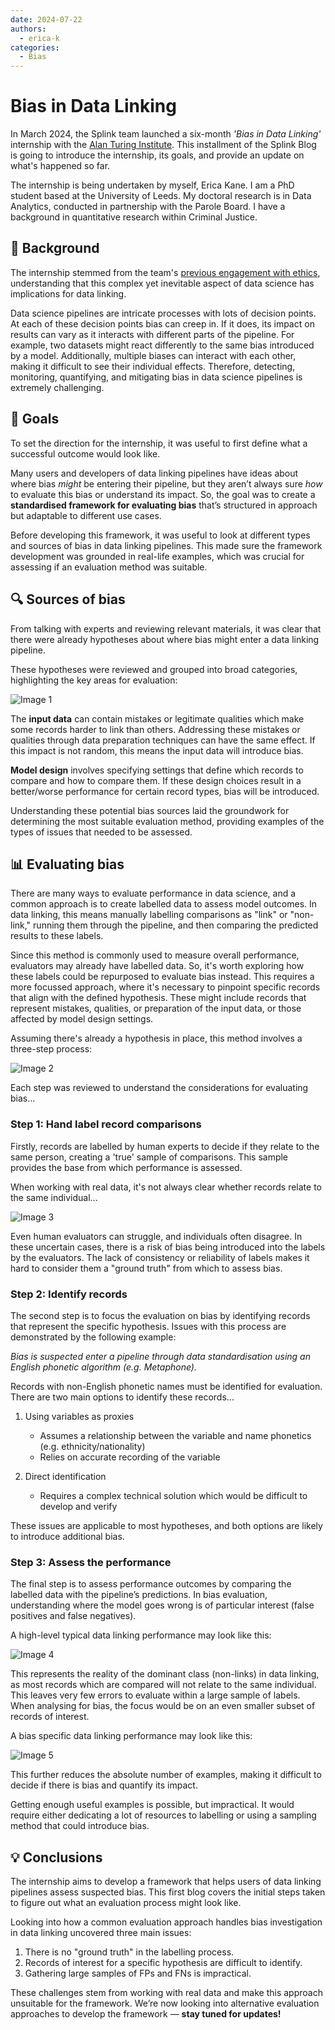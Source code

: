 ```yaml
---
date: 2024-07-22
authors:
  - erica-k
categories:
  - Bias
---
```


# Bias in Data Linking

In March 2024, the Splink team launched a six-month _'Bias in Data Linking'_ internship with the [Alan Turing Institute](https://www.turing.ac.uk). This installment of the Splink Blog is going to introduce the internship, its goals, and provide an update on what's happened so far.

<!-- more -->

The internship is being undertaken by myself, Erica Kane. I am a PhD student based at the University of Leeds. My doctoral research is in Data Analytics, conducted in partnership with the Parole Board. I have a background in quantitative research within Criminal Justice.

## 📝 Background

The internship stemmed from the team's [previous engagement with ethics](https://moj-analytical-services.github.io/splink/blog/2024/01/23/ethics-in-data-linking.html), understanding that this complex yet inevitable aspect of data science has implications for data linking. 

Data science pipelines are intricate processes with lots of decision points. At each of these decision points bias can creep in. If it does, its impact on results can vary as it interacts with different parts of the pipeline. For example, two datasets might react differently to the same bias introduced by a model. Additionally, multiple biases can interact with each other, making it difficult to see their individual effects. Therefore, detecting, monitoring, quantifying, and mitigating bias in data science pipelines is extremely challenging.

## 🎯 Goals

To set the direction for the internship, it was useful to first define what a successful outcome would look like. 

Many users and developers of data linking pipelines have ideas about where bias _might_ be entering their pipeline, but they aren’t always sure _how_ to evaluate this bias or understand its impact. So, the goal was to create a **standardised framework for evaluating bias** that’s structured in approach but adaptable to different use cases.

Before developing this framework, it was useful to look at different types and sources of bias in data linking pipelines. This made sure the framework development was grounded in real-life examples, which was crucial for assessing if an evaluation method was suitable.

## 🔍 Sources of bias

From talking with experts and reviewing relevant materials, it was clear that there were already hypotheses about where bias might enter a data linking pipeline. 

These hypotheses were reviewed and grouped into broad categories, highlighting the key areas for evaluation:

![Image 1](./img/bias_chart.png)

The **input data** can contain mistakes or legitimate qualities which make some records harder to link than others. Addressing these mistakes or qualities through data preparation techniques can have the same effect. If this impact is not random, this means the input data will introduce bias.

**Model design** involves specifying settings that define which records to compare and how to compare them. If these design choices result in a better/worse performance for certain record types, bias will be introduced.

Understanding these potential bias sources laid the groundwork for determining the most suitable evaluation method, providing examples of the types of issues that needed to be assessed.

## 📊 Evaluating bias 

There are many ways to evaluate performance in data science, and a common approach is to create labelled data to assess model outcomes. In data linking, this means manually labelling comparisons as "link" or "non-link," running them through the pipeline, and then comparing the predicted results to these labels. 

Since this method is commonly used to measure overall performance, evaluators may already have labelled data. So, it's worth exploring how these labels could be repurposed to evaluate bias instead. This requires a more focussed approach, where it's necessary to pinpoint specific records that align with the defined hypothesis. These might include records that represent mistakes, qualities, or preparation of the input data, or those affected by model design settings.

Assuming there's already a hypothesis in place, this method involves a three-step process: 

![Image 2](./img/process_flow.png)

Each step was reviewed to understand the considerations for evaluating bias...

### **Step 1: Hand label record comparisons**

Firstly, records are labelled by human experts to decide if they relate to the same person, creating a 'true' sample of comparisons. This sample provides the base from which performance is assessed.

When working with real data, it's not always clear whether records relate to the same individual... 

![Image 3](./img/record_eg.png)

Even human evaluators can struggle, and individuals often disagree. In these uncertain cases, there is a risk of bias being introduced into the labels by the evaluators. The lack of consistency or reliability of labels makes it hard to consider them a "ground truth" from which to assess bias.

### **Step 2: Identify records**

The second step is to focus the evaluation on bias by identifying records that represent the specific hypothesis. Issues with this process are demonstrated by the following example:

_Bias is suspected enter a pipeline through data standardisation using an English phonetic algorithm (e.g. Metaphone)._ 

Records with non-English phonetic names must be identified for evaluation. There are two main options to identify these records...

1. Using variables as proxies
    - Assumes a relationship between the variable and name phonetics (e.g. ethnicity/nationality)
    - Relies on accurate recording of the variable 
    
2. Direct identification
    - Requires a complex technical solution which would be difficult to develop and verify

These issues are applicable to most hypotheses, and both options are likely to introduce additional bias.

### **Step 3: Assess the performance**

The final step is to assess performance outcomes by comparing the labelled data with the pipeline’s predictions. In bias evaluation, understanding where the model goes wrong is of particular interest (false positives and false negatives). 

A high-level typical data linking performance may look like this:

![Image 4](./img/confusion_matrix_1.png)

This represents the reality of the dominant class (non-links) in data linking, as most records which are compared will not relate to the same individual. This leaves very few errors to evaluate within a large sample of labels. When analysing for bias, the focus would be on an even smaller subset of records of interest. 

A bias specific data linking performance may look like this:

![Image 5](./img/confusion_matrix_2.png)

This further reduces the absolute number of examples, making it difficult to decide if there is bias and quantify its impact. 

Getting enough useful examples is possible, but impractical. It would require either dedicating a lot of resources to labelling or using a sampling method that could introduce bias.

## 💡 Conclusions 

The internship aims to develop a framework that helps users of data linking pipelines assess suspected bias. This first blog covers the initial steps taken to figure out what an evaluation process might look like.

Looking into how a common evaluation approach handles bias investigation in data linking uncovered three main issues:

1. There is no "ground truth" in the labelling process.
2. Records of interest for a specific hypothesis are difficult to identify.
3. Gathering large samples of FPs and FNs is impractical.

These challenges stem from working with real data and make this approach unsuitable for the framework. We’re now looking into alternative evaluation approaches to develop the framework — **stay tuned for updates!**
